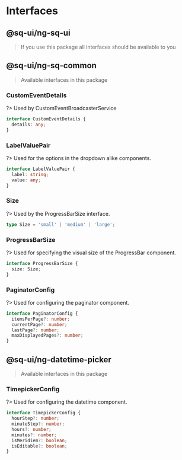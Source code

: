 # Interfaces

## @sq-ui/ng-sq-ui

> If you use this package all interfaces should be available to you

## @sq-ui/ng-sq-common

> Available interfaces in this package

### CustomEventDetails

?> Used by CustomEventBroadcasterService

```typescript
interface CustomEventDetails {
  details: any;
}
```

### LabelValuePair

?> Used for the options in the dropdown alike components.

```typescript
interface LabelValuePair {
  label: string;
  value: any;
}
```

### Size

?> Used by the ProgressBarSize interface.

```typescript
type Size = 'small' | 'medium' | 'large';
```

### ProgressBarSize

?> Used for specifying the visual size of the ProgressBar component.

```typescript
interface ProgressBarSize {
  size: Size;
}
```

### PaginatorConfig

?> Used for configuring the paginator component.

```typescript
interface PaginatorConfig {
  itemsPerPage?: number;
  currentPage?: number;
  lastPage?: number;
  maxDisplayedPages?: number;
}
```

## @sq-ui/ng-datetime-picker

> Available interfaces in this package

### TimepickerConfig

?> Used for configuring the datetime component.

```typescript
interface TimepickerConfig {
  hourStep?: number;
  minuteStep?: number;
  hours?: number;
  minutes?: number;
  isMeridiem?: boolean;
  isEditable?: boolean;
}
```